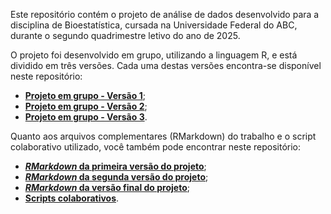 Este repositório contém o projeto de análise de dados desenvolvido para a disciplina de Bioestatística, cursada na Universidade Federal do ABC, durante o segundo quadrimestre letivo do ano de 2025.

O projeto foi desenvolvido em grupo, utilizando a linguagem R, e está dividido em três versões. Cada uma destas versões encontra-se disponível neste repositório:

- <a href="./Projeto em grupo - Versão 1.html"><b>Projeto em grupo - Versão 1</b></a>;
- <a href="./Projeto em grupo - Versão 2.pdf"><b>Projeto em grupo - Versão 2</b></a>;
- <a href="./Projeto em grupo - Versão 3.pdf"><b>Projeto em grupo - Versão 3</b></a>.

Quanto aos arquivos complementares (RMarkdown) do trabalho e o script colaborativo utilizado, você também pode encontrar neste repositório:

- <a href="./Arquivos rmd das entregas/Projeto em grupo - Versão 1.Rmd"><b>_RMarkdown_ da primeira versão do projeto</b></a>;
- <a href="./Arquivos rmd das entregas/Projeto em grupo - Versão 2/Projeto_em_grupo_versao-2 (pdf).Rmd"><b>_RMarkdown_ da segunda versão do projeto</b></a>;
- <a href="./Arquivos rmd das entregas/Projeto em grupo - Versão 3/Projeto_em_grupo_versao-3 (pdf).Rmd"><b>_RMarkdown_ da versão final do projeto</b></a>;
- <a href="./Códigos colaborativos (em R).ipynb"><b>Scripts colaborativos</b></a>.
